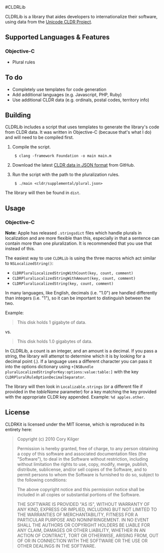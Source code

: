 #CLDRLib

CLDRLib is a library that aides developers to internationalize their software, using data from the [Unicode CLDR Project](http://cldr.unicode.org).

## Supported Languages & Features

### Objective-C

* Plural rules

## To do

* Completely use templates for code generation
* Add additional languages (e.g. Javascript, PHP, Ruby)
* Use additional CLDR data (e.g. ordinals, postal codes, territory info)


## Building

CLDRLib includes a script that uses templates to generate the library's code from CLDR data. It was written in Objective-C (because that's what I do) and will need to be compiled first.

1. Compile the script.

		$ clang -framework Foundation -o main main.m

2. Download the latest [CLDR data in JSON format](https://github.com/unicode-cldr/cldr-core/blob/master/supplemental/plurals.json) from GitHub.

3. Run the script with the path to the pluralization rules.

		$ ./main <cldr/supplemental/plural.json>

The library will then be found in `dist`.

## Usage

### Objective-C

**Note:** Apple has released `.stringsdict` files which handle plurals in localization and are more flexible than this, especially in that a sentence can contain more than one pluralization. It is recommended that you use that instead of this.

The easiest way to use `CLDRLib` is using the three macros which act similar to 
`NSLocalizedString()`:

* `CLDRPluralLocalizedStringWithCount(key, count, comment)`
* `CLDRPluralLocalizedStringWithAmount(key, count, comment)`
* `CLDRPluralLocalizedString(key, count, comment)`

In many languages, like English, decimals (i.e. "1.0") are handled differently than integers (i.e. "1"), so it can be important to distinguish between the two.

Example:

> This disk holds 1 gigabyte of data.

vs.

> This disk holds 1.0 gigabytes of data.

In CLDRLib, a count is an integer, and an amount is a decimal. If you pass a string, the library will attempt to determine which it is by looking for a decimal point (.). If a language uses a different character you can pass it into the options dictionary using `+[NSBundle pluralLocalizedStringForKey:options:value:table:]` with the key `CLDRPluralRuleOptionDecimalSeparator`.

The library will then look in `Localizable.strings` (or a different file if provided in the *tableName* parameter) for a key matching the key provided with the appropriate CLDR key appended. Example: `%d apples.other`.


## License

CLDRKit is licensed under the MIT license, which is reproduced in its entirety here:

>Copyright (c) 2010 Cory Kilger
>
>Permission is hereby granted, free of charge, to any person obtaining a copy
>of this software and associated documentation files (the "Software"), to deal
>in the Software without restriction, including without limitation the rights
>to use, copy, modify, merge, publish, distribute, sublicense, and/or sell
>copies of the Software, and to permit persons to whom the Software is
>furnished to do so, subject to the following conditions:
>
>The above copyright notice and this permission notice shall be included in
>all copies or substantial portions of the Software.
>
>THE SOFTWARE IS PROVIDED "AS IS", WITHOUT WARRANTY OF ANY KIND, EXPRESS OR
>IMPLIED, INCLUDING BUT NOT LIMITED TO THE WARRANTIES OF MERCHANTABILITY,
>FITNESS FOR A PARTICULAR PURPOSE AND NONINFRINGEMENT. IN NO EVENT SHALL THE
>AUTHORS OR COPYRIGHT HOLDERS BE LIABLE FOR ANY CLAIM, DAMAGES OR OTHER
>LIABILITY, WHETHER IN AN ACTION OF CONTRACT, TORT OR OTHERWISE, ARISING FROM,
>OUT OF OR IN CONNECTION WITH THE SOFTWARE OR THE USE OR OTHER DEALINGS IN
>THE SOFTWARE.
